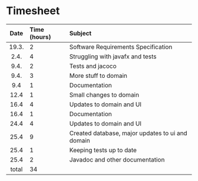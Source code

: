 # Timesheet

| Date | Time (hours) | Subject |
| :----:|:-----| :-----|
| 19.3. | 2 | Software Requirements Specification|
| 2.4. | 4 | Struggling with javafx and tests |
| 9.4. | 2 | Tests and jacoco |
| 9.4. | 3 | More stuff to domain |
| 9.4 | 1 | Documentation |
| 12.4 | 1 | Small changes to domain|
| 16.4 | 4 | Updates to domain and UI|
| 16.4 | 1 | Documentation |
| 24.4 | 4 | Updates to domain and UI |
| 25.4 | 9 | Created database, major updates to ui and domain|
| 25.4 | 1 | Keeping tests up to date |
| 25.4 | 2 | Javadoc and other documentation |
| total | 34 | |

